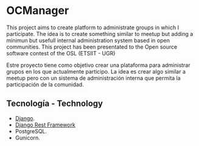 # OCManager

This project aims to create platform to administrate groups in which I participate. The idea is to create something similar to meetup but adding a minimun but usefull internal administration system based in open communities. This project has been presentated to the Open source software contest of the OSL (ETSIIT - UGR)

Estre proyecto tiene como objetivo crear una plataforma para administrar grupos en los que actualmente participo. La idea es crear algo similar a meetup pero con un sistema de administración interna que permita la participación de la comunidad.

## Tecnología - Technology

* [Django](https://www.djangoproject.com/).
* [Django Rest Framework](http://www.django-rest-framework.org/)
* PostgreSQL.
* Gunicorn.
